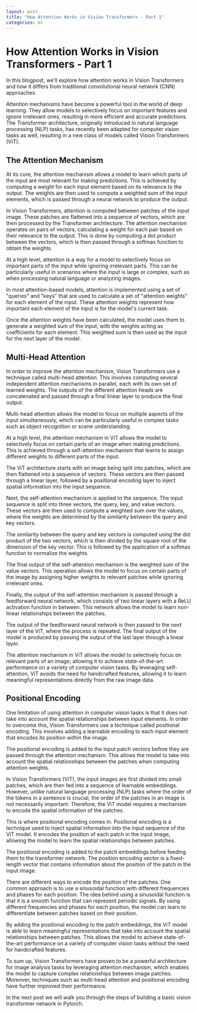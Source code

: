 ```yaml
---
layout: post
title: "How Attention Works in Vision Transformers - Part 1"
categories: ml
---
```


# How Attention Works in Vision Transformers - Part 1


In this blogpost, we'll explore how attention works in Vision Transformers and how it differs from traditional convolutional neural network (CNN) approaches.

Attention mechanisms have become a powerful tool in the world of deep learning. They allow models to selectively focus on important features and ignore irrelevant ones, resulting in more efficient and accurate predictions. The Transformer architecture, originally introduced in natural language processing (NLP) tasks, has recently been adapted for computer vision tasks as well, resulting in a new class of models called Vision Transformers (ViT).

## The Attention Mechanism

At its core, the attention mechanism allows a model to learn which parts of the input are most relevant for making predictions. This is achieved by computing a weight for each input element based on its relevance to the output. The weights are then used to compute a weighted sum of the input elements, which is passed through a neural network to produce the output.

In Vision Transformers, attention is computed between patches of the input image. These patches are flattened into a sequence of vectors, which are then processed by the Transformer architecture. The attention mechanism operates on pairs of vectors, calculating a weight for each pair based on their relevance to the output. This is done by computing a dot product between the vectors, which is then passed through a softmax function to obtain the weights.

At a high level, attention is a way for a model to selectively focus on important parts of the input while ignoring irrelevant parts. This can be particularly useful in scenarios where the input is large or complex, such as when processing natural language or analyzing images.

In most attention-based models, attention is implemented using a set of "queries" and "keys" that are used to calculate a set of "attention weights" for each element of the input. These attention weights represent how important each element of the input is for the model's current task.

Once the attention weights have been calculated, the model uses them to generate a weighted sum of the input, with the weights acting as coefficients for each element. This weighted sum is then used as the input for the next layer of the model.

## Multi-Head Attention

In order to improve the attention mechanism, Vision Transformers use a technique called multi-head attention. This involves computing several independent attention mechanisms in parallel, each with its own set of learned weights. The outputs of the different attention heads are concatenated and passed through a final linear layer to produce the final output.

Multi-head attention allows the model to focus on multiple aspects of the input simultaneously, which can be particularly useful in complex tasks such as object recognition or scene understanding.

At a high level, the attention mechanism in ViT allows the model to selectively focus on certain parts of an image when making predictions. This is achieved through a self-attention mechanism that learns to assign different weights to different parts of the input.

The ViT architecture starts with an image being split into patches, which are then flattened into a sequence of vectors. These vectors are then passed through a linear layer, followed by a positional encoding layer to inject spatial information into the input sequence.

Next, the self-attention mechanism is applied to the sequence. The input sequence is split into three vectors, the query, key, and value vectors. These vectors are then used to compute a weighted sum over the values, where the weights are determined by the similarity between the query and key vectors.

The similarity between the query and key vectors is computed using the dot product of the two vectors, which is then divided by the square root of the dimension of the key vector. This is followed by the application of a softmax function to normalize the weights.

The final output of the self-attention mechanism is the weighted sum of the value vectors. This operation allows the model to focus on certain parts of the image by assigning higher weights to relevant patches while ignoring irrelevant ones.

Finally, the output of the self-attention mechanism is passed through a feedforward neural network, which consists of two linear layers with a ReLU activation function in between. This network allows the model to learn non-linear relationships between the patches.

The output of the feedforward neural network is then passed to the next layer of the ViT, where the process is repeated. The final output of the model is produced by passing the output of the last layer through a linear layer.

The attention mechanism in ViT allows the model to selectively focus on relevant parts of an image, allowing it to achieve state-of-the-art performance on a variety of computer vision tasks. By leveraging self-attention, ViT avoids the need for handcrafted features, allowing it to learn meaningful representations directly from the raw image data.

## Positional Encoding

One limitation of using attention in computer vision tasks is that it does not take into account the spatial relationships between input elements. In order to overcome this, Vision Transformers use a technique called positional encoding. This involves adding a learnable encoding to each input element that encodes its position within the image.

The positional encoding is added to the input patch vectors before they are passed through the attention mechanism. This allows the model to take into account the spatial relationships between the patches when computing attention weights.

In Vision Transformers (ViT), the input images are first divided into small patches, which are then fed into a sequence of learnable embeddings. However, unlike natural language processing (NLP) tasks where the order of the tokens in a sentence is crucial, the order of the patches in an image is not necessarily important. Therefore, the ViT model requires a mechanism to encode the spatial information of the patches.

This is where positional encoding comes in. Positional encoding is a technique used to inject spatial information into the input sequence of the ViT model. It encodes the position of each patch in the input image, allowing the model to learn the spatial relationships between patches.

The positional encoding is added to the patch embeddings before feeding them to the transformer network. The position encoding vector is a fixed-length vector that contains information about the position of the patch in the input image.

There are different ways to encode the position of the patches. One common approach is to use a sinusoidal function with different frequencies and phases for each position. The idea behind using a sinusoidal function is that it is a smooth function that can represent periodic signals. By using different frequencies and phases for each position, the model can learn to differentiate between patches based on their position.

By adding the positional encoding to the patch embeddings, the ViT model is able to learn meaningful representations that take into account the spatial relationships between patches. This allows the model to achieve state-of-the-art performance on a variety of computer vision tasks without the need for handcrafted features.

To sum up, Vision Transformers have proven to be a powerful architecture for image analysis tasks by leveraging attention mechanism, which enables the model to capture complex relationships between image patches. Moreover, techniques such as multi-head attention and positional encoding have further improved their performance.

In the next post we will walk you through the steps of building a basic vision transformer network in Pytorch.